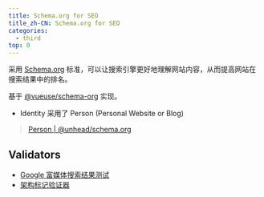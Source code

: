 ```yaml
---
title: Schema.org for SEO
title_zh-CN: Schema.org for SEO
categories:
  - third
top: 0
---
```


采用 [Schema.org](https://schema.org/) 标准，可以让搜索引擎更好地理解网站内容，从而提高网站在搜索结果中的排名。

基于 [@vueuse/schema-org](https://unhead-schema-org.harlanzw.com/) 实现。

- Identity 采用了 Person (Personal Website or Blog)

> [Person | @unhead/schema.org](https://unhead-schema-org.harlanzw.com/guide/guides/identity#person)

## Validators

- [Google 富媒体搜索结果测试](https://search.google.com/test/rich-results)
- [架构标记验证器](https://validator.schema.org/)
